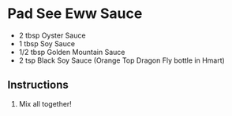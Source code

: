 # Pad See Eww Sauce

- 2 tbsp Oyster Sauce
- 1 tbsp Soy Sauce
- 1/2 tbsp Golden Mountain Sauce
- 2 tsp Black Soy Sauce (Orange Top Dragon Fly bottle in Hmart)

## Instructions

1) Mix all together!
